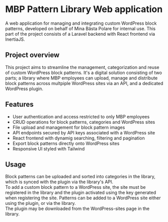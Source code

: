 # MBP Pattern Library Web application
A web application for managing and integrating custom WordPress block patterns, developed on behalf of Mina Bästa Polare for internal use. This part of the project consists of a Laravel backend with React frontend via InertiaJS.

## Project overview
This project aims to streamline the management, categorization and reuse of custom WordPress block patterns. It's a digital solution consisting of two parts; a library where MBP employees can upload, manage and distribute block patterns across multpiple WordPress sites via an API, and a dedicated WordPress plugin. 
  
## Features
* User authentication and access restricted to only MBP employees
* CRUD operations for block patterns, categories and WordPress sites
* File upload and management for block pattern images
* API endpoints secured by API keys associated with a WordPress site
* React frontend with dynamig searching, filtering and pagination
* Export block patterns directly onto WordPress sites
* Responsive UI styled with Tailwind
  

## Usage
Block patterns can be uploaded and sorted into categories in the library, which is synced with the plugin via the library's API.   
To add a custom block pattern to a WordPress site, the site must be registered in the library and the plugin activated using the key generated when registering the site. Patterns can be added to a WordPress site either using the plugin, or via the library.   
The plugin may be downloaded from the WordPress-sites page in the library.